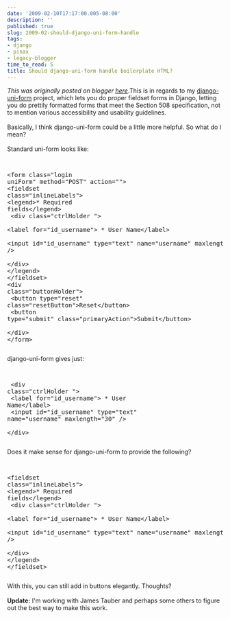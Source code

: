 ```yaml
---
date: '2009-02-10T17:17:00.005-08:00'
description: ''
published: true
slug: 2009-02-should-django-uni-form-handle
tags:
- django
- pinax
- legacy-blogger
time_to_read: 5
title: Should django-uni-form handle boilerplate HTML?
---
```


*This was originally posted on blogger [here](https://pydanny.blogspot.com/2009/02/should-django-uni-form-handle.html)*.This is in regards to my <a href="http://code.google.com/p/django-uni-form/">django-uni-form</a> project, which lets you do proper fieldset forms in Django, letting you do prettily formatted forms that meet the Section 508 specification, not to mention various accessibility and usability guidelines.<br /><br />Basically, I think django-uni-form could be a little more helpful. So what do I mean?<br /><br />Standard uni-form looks like:<pre><div class="highlight"><pre><br />&lt;form class="login uniForm" method="POST" action=""&gt;<br />&lt;fieldset class="inlineLabels"&gt;<br />&lt;legend&gt;* Required fields&lt;/legend&gt;        <br />  &lt;div class="ctrlHolder "&gt;     <br />    &lt;label for="id_username"&gt; * User Name&lt;/label&gt;<br />    &lt;input id="id_username" type="text" name="username" maxlength="30" /&gt;<br />  &lt;/div&gt;<br />&lt;/legend&gt;<br />&lt;/fieldset&gt;<br />&lt;div class=&quot;buttonHolder&quot;&gt;<br />          &lt;button type=&quot;reset&quot; class=&quot;resetButton&quot;&gt;Reset&lt;/button&gt;<br />          &lt;button type=&quot;submit&quot; class=&quot;primaryAction&quot;&gt;Submit&lt;/button&gt;<br />        &lt;/div&gt;<br />&lt;/form&gt;<br /></pre></div></pre>django-uni-form gives just:<pre><div class="highlight"><pre><br />  &lt;div class="ctrlHolder "&gt;     <br />    &lt;label for="id_username"&gt; * User Name&lt;/label&gt;<br />    &lt;input id="id_username" type="text" name="username" maxlength="30" /&gt;<br />  &lt;/div&gt;<br /></pre></div></pre>Does it make sense for django-uni-form to provide the following?<pre><div class="highlight"><pre><br />&lt;fieldset class="inlineLabels"&gt;<br />&lt;legend&gt;* Required fields&lt;/legend&gt;        <br />  &lt;div class="ctrlHolder "&gt;     <br />    &lt;label for="id_username"&gt; * User Name&lt;/label&gt;<br />    &lt;input id="id_username" type="text" name="username" maxlength="30" /&gt;<br />  &lt;/div&gt;<br />&lt;/legend&gt;<br />&lt;/fieldset&gt;<br /></pre></div></pre>With this, you can still add in buttons elegantly. Thoughts?<br /><br /><span style="font-weight: bold;">Update:</span> I'm working with James Tauber and perhaps some others to figure out the best way to make this work.